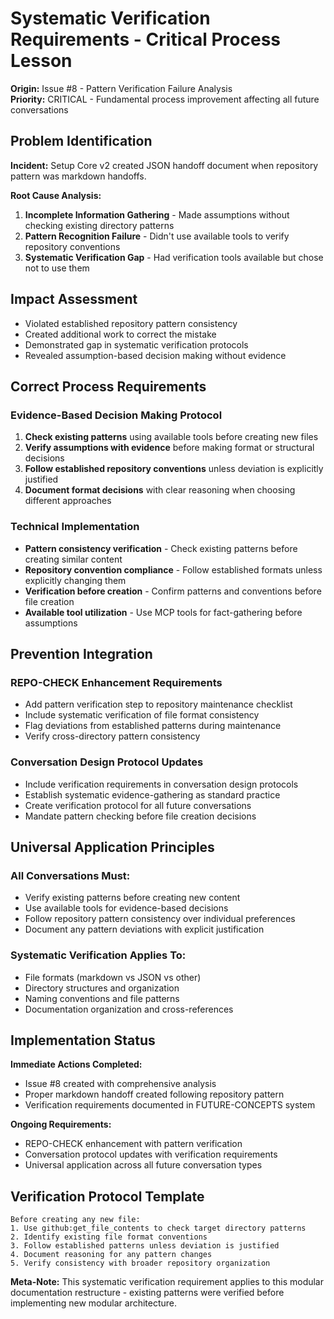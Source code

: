 # Systematic Verification Requirements - Critical Process Lesson

**Origin:** Issue #8 - Pattern Verification Failure Analysis  
**Priority:** CRITICAL - Fundamental process improvement affecting all future conversations

## Problem Identification

**Incident:** Setup Core v2 created JSON handoff document when repository pattern was markdown handoffs.

**Root Cause Analysis:**
1. **Incomplete Information Gathering** - Made assumptions without checking existing directory patterns
2. **Pattern Recognition Failure** - Didn't use available tools to verify repository conventions
3. **Systematic Verification Gap** - Had verification tools available but chose not to use them

## Impact Assessment

- Violated established repository pattern consistency
- Created additional work to correct the mistake
- Demonstrated gap in systematic verification protocols
- Revealed assumption-based decision making without evidence

## Correct Process Requirements

### Evidence-Based Decision Making Protocol
1. **Check existing patterns** using available tools before creating new files
2. **Verify assumptions with evidence** before making format or structural decisions
3. **Follow established repository conventions** unless deviation is explicitly justified
4. **Document format decisions** with clear reasoning when choosing different approaches

### Technical Implementation
- **Pattern consistency verification** - Check existing patterns before creating similar content
- **Repository convention compliance** - Follow established formats unless explicitly changing them
- **Verification before creation** - Confirm patterns and conventions before file creation
- **Available tool utilization** - Use MCP tools for fact-gathering before assumptions

## Prevention Integration

### REPO-CHECK Enhancement Requirements
- Add pattern verification step to repository maintenance checklist
- Include systematic verification of file format consistency
- Flag deviations from established patterns during maintenance
- Verify cross-directory pattern consistency

### Conversation Design Protocol Updates
- Include verification requirements in conversation design protocols
- Establish systematic evidence-gathering as standard practice
- Create verification protocol for all future conversations
- Mandate pattern checking before file creation decisions

## Universal Application Principles

### All Conversations Must:
- Verify existing patterns before creating new content
- Use available tools for evidence-based decisions
- Follow repository pattern consistency over individual preferences
- Document any pattern deviations with explicit justification

### Systematic Verification Applies To:
- File formats (markdown vs JSON vs other)
- Directory structures and organization
- Naming conventions and file patterns
- Documentation organization and cross-references

## Implementation Status

**Immediate Actions Completed:**
- Issue #8 created with comprehensive analysis
- Proper markdown handoff created following repository pattern
- Verification requirements documented in FUTURE-CONCEPTS system

**Ongoing Requirements:**
- REPO-CHECK enhancement with pattern verification
- Conversation protocol updates with verification requirements
- Universal application across all future conversation types

## Verification Protocol Template

```
Before creating any new file:
1. Use github:get_file_contents to check target directory patterns
2. Identify existing file format conventions
3. Follow established patterns unless deviation is justified
4. Document reasoning for any pattern changes
5. Verify consistency with broader repository organization
```

**Meta-Note:** This systematic verification requirement applies to this modular documentation restructure - existing patterns were verified before implementing new modular architecture.